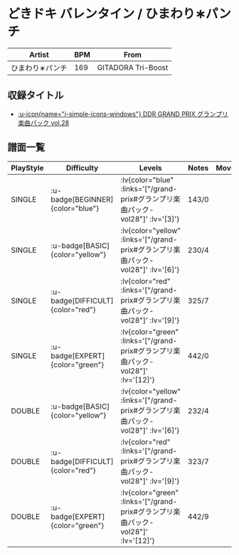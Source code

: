 # どきドキ バレンタイン / ひまわり∗パンチ

|Artist|BPM|From|
|------|---|----|
|ひまわり∗パンチ|169|GITADORA Tri-Boost|

## 収録タイトル

- [ :u-icon{name="i-simple-icons-windows"} DDR GRAND PRIX グランプリ楽曲パック vol.28](/grand-prix#グランプリ楽曲パック-vol28)

## 譜面一覧

|PlayStyle|Difficulty|Levels|Notes|Movie|
|---------|----------|------|-----|-----|
|SINGLE| :u-badge[BEGINNER]{color="blue"} | :lv{color="blue" :links='["/grand-prix#グランプリ楽曲パック-vol28"]' :lv='[3]'} |143/0||
|SINGLE| :u-badge[BASIC]{color="yellow"} | :lv{color="yellow" :links='["/grand-prix#グランプリ楽曲パック-vol28"]' :lv='[6]'} |230/4||
|SINGLE| :u-badge[DIFFICULT]{color="red"} | :lv{color="red" :links='["/grand-prix#グランプリ楽曲パック-vol28"]' :lv='[9]'} |325/7||
|SINGLE| :u-badge[EXPERT]{color="green"} | :lv{color="green" :links='["/grand-prix#グランプリ楽曲パック-vol28"]' :lv='[12]'} |442/0||
|DOUBLE| :u-badge[BASIC]{color="yellow"} | :lv{color="yellow" :links='["/grand-prix#グランプリ楽曲パック-vol28"]' :lv='[6]'} |232/4||
|DOUBLE| :u-badge[DIFFICULT]{color="red"} | :lv{color="red" :links='["/grand-prix#グランプリ楽曲パック-vol28"]' :lv='[9]'} |323/7||
|DOUBLE| :u-badge[EXPERT]{color="green"} | :lv{color="green" :links='["/grand-prix#グランプリ楽曲パック-vol28"]' :lv='[12]'} |442/9||
